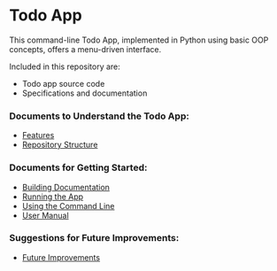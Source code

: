 # Todo App

This command-line Todo App, implemented in Python using basic OOP concepts, offers a menu-driven interface. 

Included in this repository are:

* Todo app source code
* Specifications and documentation

### Documents to Understand the Todo App:

* [Features](./documents/readme/features.md)
* [Repository Structure](./documents/readme/repository_structure.md)

### Documents for Getting Started:

* [Building Documentation](./documents/readme/build_documentation.md)
* [Running the App](./documents/readme/app_run.md)
* [Using the Command Line](./documents/readme/menu_driven.md)
* [User Manual](./documents/readme/user_manual.md)

### Suggestions for Future Improvements:

* [Future Improvements](./documents/readme/future_improv.md)
